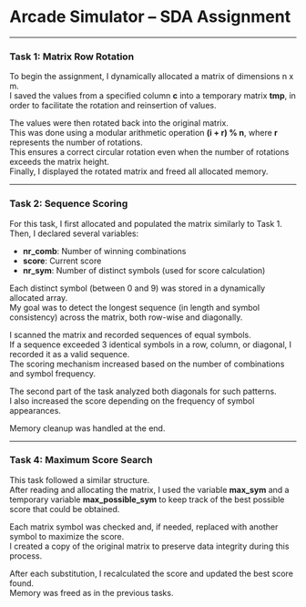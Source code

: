 # Arcade Simulator – SDA Assignment

---

### **Task 1: Matrix Row Rotation**

To begin the assignment, I dynamically allocated a matrix of dimensions n x m.  
I saved the values from a specified column **c** into a temporary matrix **tmp**, in order to facilitate the rotation and reinsertion of values.

The values were then rotated back into the original matrix.  
This was done using a modular arithmetic operation **(i + r) % n**, where **r** represents the number of rotations.  
This ensures a correct circular rotation even when the number of rotations exceeds the matrix height.  
Finally, I displayed the rotated matrix and freed all allocated memory.

---

### **Task 2: Sequence Scoring**

For this task, I first allocated and populated the matrix similarly to Task 1.  
Then, I declared several variables:

- **nr_comb**: Number of winning combinations  
- **score**: Current score  
- **nr_sym**: Number of distinct symbols (used for score calculation)

Each distinct symbol (between 0 and 9) was stored in a dynamically allocated array.  
My goal was to detect the longest sequence (in length and symbol consistency) across the matrix, both row-wise and diagonally.

I scanned the matrix and recorded sequences of equal symbols.  
If a sequence exceeded 3 identical symbols in a row, column, or diagonal, I recorded it as a valid sequence.  
The scoring mechanism increased based on the number of combinations and symbol frequency.

The second part of the task analyzed both diagonals for such patterns.  
I also increased the score depending on the frequency of symbol appearances.

Memory cleanup was handled at the end.

---

### **Task 4: Maximum Score Search**

This task followed a similar structure.  
After reading and allocating the matrix, I used the variable **max_sym** and a temporary variable **max_possible_sym** to keep track of the best possible score that could be obtained.

Each matrix symbol was checked and, if needed, replaced with another symbol to maximize the score.  
I created a copy of the original matrix to preserve data integrity during this process.

After each substitution, I recalculated the score and updated the best score found.  
Memory was freed as in the previous tasks.
